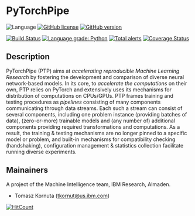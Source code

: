 # PyTorchPipe

![Language](https://img.shields.io/badge/language-Python-blue.svg)
[![GitHub license](https://img.shields.io/github/license/tkornut/pytorchpipe.svg)](https://github.com/tkornut/pytorchpipe/blob/master/LICENSE)
[![GitHub version](https://badge.fury.io/gh/tkornut%2Fpytorchpipe.svg)](https://badge.fury.io/gh/tkornut%2Fpytorchpipe)


[![Build Status](https://travis-ci.com/tkornut/pytorchpipe.svg?branch=master)](https://travis-ci.com/tkornut/pytorchpipe)
[![Language grade: Python](https://img.shields.io/lgtm/grade/python/g/tkornut/pytorchpipe.svg?logo=lgtm&logoWidth=18)](https://lgtm.com/projects/g/tkornut/pytorchpipe/context:python)
[![Total alerts](https://img.shields.io/lgtm/alerts/g/tkornut/pytorchpipe.svg?logo=lgtm&logoWidth=18)](https://lgtm.com/projects/g/tkornut/pytorchpipe/alerts/)
[![Coverage Status](https://coveralls.io/repos/github/tkornut/pytorchpipe/badge.svg?branch=master)](https://coveralls.io/github/tkornut/pytorchpipe?branch=master)


## Description

PyTorchPipe (PTP) aims at _accelerating reproducible Machine Learning Research_ by fostering the development and comparison of diverse neural network-based models. 
In its core, to _accelerate the computations_ on their own, PTP relies on PyTorch and extensively uses its mechanisms for distribution of computations on CPUs/GPUs.
PTP frames training and testing procedures as _pipelines_ consisting of many components communicating through data streams.
Each such a stream can consist of several components, including one problem instance (providing batches of data), (zero-or-more) trainable models and (any number of) additional components providing required transformations and computations.
As a result, the training & testing mechanisms are no longer pinned to a specific model or problem, and built-in mechanisms for compatibility checking (handshaking), configuration management & statistics collection facilitate running diverse experiments.

## Mainainers

A project of the Machine Intelligence team, IBM Research, Almaden.

* Tomasz Kornuta (tkornut@us.ibm.com)

[![HitCount](http://hits.dwyl.io/tkornut/tkornut/pytorchpipe.svg)](http://hits.dwyl.io/tkornut/tkornut/pytorchpipe)

